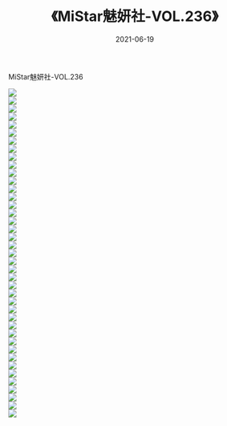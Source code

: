 ﻿---
layout: post
title:  《MiStar魅妍社-VOL.236》
date:   2021-06-19
img: http://img.660000.xyz/Sharelink/网络美图/2021/MiStar魅妍社-VOL.236/000.jpg
categories: [美女, 清纯, 唯美]
---

MiStar魅妍社-VOL.236

  ![](http://img.660000.xyz/Sharelink/网络美图/2021/MiStar魅妍社-VOL.236/001.jpg) <br> ![](http://img.660000.xyz/Sharelink/网络美图/2021/MiStar魅妍社-VOL.236/002.jpg) <br> ![](http://img.660000.xyz/Sharelink/网络美图/2021/MiStar魅妍社-VOL.236/003.jpg) <br> ![](http://img.660000.xyz/Sharelink/网络美图/2021/MiStar魅妍社-VOL.236/004.jpg) <br> ![](http://img.660000.xyz/Sharelink/网络美图/2021/MiStar魅妍社-VOL.236/005.jpg) <br> ![](http://img.660000.xyz/Sharelink/网络美图/2021/MiStar魅妍社-VOL.236/006.jpg) <br> ![](http://img.660000.xyz/Sharelink/网络美图/2021/MiStar魅妍社-VOL.236/007.jpg) <br> ![](http://img.660000.xyz/Sharelink/网络美图/2021/MiStar魅妍社-VOL.236/008.jpg) <br> ![](http://img.660000.xyz/Sharelink/网络美图/2021/MiStar魅妍社-VOL.236/009.jpg) <br> ![](http://img.660000.xyz/Sharelink/网络美图/2021/MiStar魅妍社-VOL.236/010.jpg) <br> ![](http://img.660000.xyz/Sharelink/网络美图/2021/MiStar魅妍社-VOL.236/011.jpg) <br> ![](http://img.660000.xyz/Sharelink/网络美图/2021/MiStar魅妍社-VOL.236/012.jpg) <br> ![](http://img.660000.xyz/Sharelink/网络美图/2021/MiStar魅妍社-VOL.236/013.jpg) <br> ![](http://img.660000.xyz/Sharelink/网络美图/2021/MiStar魅妍社-VOL.236/014.jpg) <br> ![](http://img.660000.xyz/Sharelink/网络美图/2021/MiStar魅妍社-VOL.236/015.jpg) <br> ![](http://img.660000.xyz/Sharelink/网络美图/2021/MiStar魅妍社-VOL.236/016.jpg) <br> ![](http://img.660000.xyz/Sharelink/网络美图/2021/MiStar魅妍社-VOL.236/017.jpg) <br> ![](http://img.660000.xyz/Sharelink/网络美图/2021/MiStar魅妍社-VOL.236/018.jpg) <br> ![](http://img.660000.xyz/Sharelink/网络美图/2021/MiStar魅妍社-VOL.236/019.jpg) <br> ![](http://img.660000.xyz/Sharelink/网络美图/2021/MiStar魅妍社-VOL.236/020.jpg) <br> ![](http://img.660000.xyz/Sharelink/网络美图/2021/MiStar魅妍社-VOL.236/021.jpg) <br> ![](http://img.660000.xyz/Sharelink/网络美图/2021/MiStar魅妍社-VOL.236/022.jpg) <br> ![](http://img.660000.xyz/Sharelink/网络美图/2021/MiStar魅妍社-VOL.236/023.jpg) <br> ![](http://img.660000.xyz/Sharelink/网络美图/2021/MiStar魅妍社-VOL.236/024.jpg) <br> ![](http://img.660000.xyz/Sharelink/网络美图/2021/MiStar魅妍社-VOL.236/025.jpg) <br> ![](http://img.660000.xyz/Sharelink/网络美图/2021/MiStar魅妍社-VOL.236/026.jpg) <br> ![](http://img.660000.xyz/Sharelink/网络美图/2021/MiStar魅妍社-VOL.236/027.jpg) <br> ![](http://img.660000.xyz/Sharelink/网络美图/2021/MiStar魅妍社-VOL.236/028.jpg) <br> ![](http://img.660000.xyz/Sharelink/网络美图/2021/MiStar魅妍社-VOL.236/029.jpg) <br> ![](http://img.660000.xyz/Sharelink/网络美图/2021/MiStar魅妍社-VOL.236/030.jpg) <br> ![](http://img.660000.xyz/Sharelink/网络美图/2021/MiStar魅妍社-VOL.236/031.jpg) <br> ![](http://img.660000.xyz/Sharelink/网络美图/2021/MiStar魅妍社-VOL.236/032.jpg) <br> ![](http://img.660000.xyz/Sharelink/网络美图/2021/MiStar魅妍社-VOL.236/033.jpg) <br> ![](http://img.660000.xyz/Sharelink/网络美图/2021/MiStar魅妍社-VOL.236/034.jpg) <br> ![](http://img.660000.xyz/Sharelink/网络美图/2021/MiStar魅妍社-VOL.236/035.jpg) <br> ![](http://img.660000.xyz/Sharelink/网络美图/2021/MiStar魅妍社-VOL.236/036.jpg) <br> ![](http://img.660000.xyz/Sharelink/网络美图/2021/MiStar魅妍社-VOL.236/037.jpg) <br> ![](http://img.660000.xyz/Sharelink/网络美图/2021/MiStar魅妍社-VOL.236/038.jpg) <br> ![](http://img.660000.xyz/Sharelink/网络美图/2021/MiStar魅妍社-VOL.236/039.jpg) <br> ![](http://img.660000.xyz/Sharelink/网络美图/2021/MiStar魅妍社-VOL.236/040.jpg) <br> ![](http://img.660000.xyz/Sharelink/网络美图/2021/MiStar魅妍社-VOL.236/041.jpg) <br>